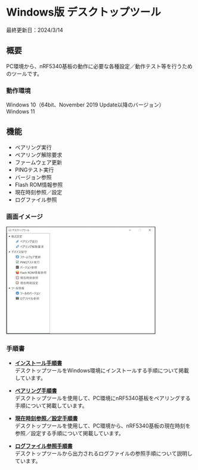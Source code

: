 # Windows版 デスクトップツール

最終更新日：2024/3/14

## 概要
PC環境から、nRF5340基板の動作に必要な各種設定／動作テスト等を行うためのツールです。

### 動作環境
Windows 10（64bit、November 2019 Update以降のバージョン）<br>
Windows 11

## 機能

* ペアリング実行
* ペアリング解除要求
* ファームウェア更新
* PINGテスト実行
* バージョン参照
* Flash ROM情報参照
* 現在時刻参照／設定
* ログファイル参照

### 画面イメージ
<img src="../../../Markdowns/DesktopTools/dotNET/images/README_01.jpg" width="400">

### 手順書

- <b>[インストール手順書](../../../Markdowns/DesktopTools/dotNET/INSTALL.md)</b><br>
デスクトップツールをWindows環境にインストールする手順について掲載しています。

- <b>[ペアリング手順書](../../../Markdowns/DesktopTools/dotNET/PAIRING.md)</b><br>
デスクトップツールを使用して、PC環境にnRF5340基板をペアリングする手順について掲載しています。

- <b>[現在時刻参照／設定手順書](../../../Markdowns/DesktopTools/dotNET/TIMESET.md)</b><br>
デスクトップツールを使用して、PC環境から、nRF5340基板の現在時刻を参照／設定する手順について掲載しています。

- <b>[ログファイル参照手順書](../../../Markdowns/DesktopTools/dotNET/VIEWLOG.md)</b><br>
デスクトップツールから出力されるログファイルの参照手順について説明しています。
